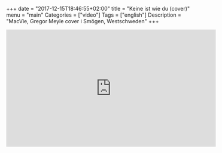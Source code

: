 +++
date = "2017-12-15T18:46:55+02:00"
title = "Keine ist wie du (cover)"
menu = "main"
Categories = ["video"]
Tags = ["english"]
Description = "MacVie, Gregor Meyle cover  ǀ  Smögen, Westschweden"
+++


<iframe width="560" height="315" src="https://www.youtube.com/embed/Q5VTxzoCATI?rel=0&amp;controls=0" frameborder="0" gesture="media" allow="encrypted-media" allowfullscreen></iframe>

